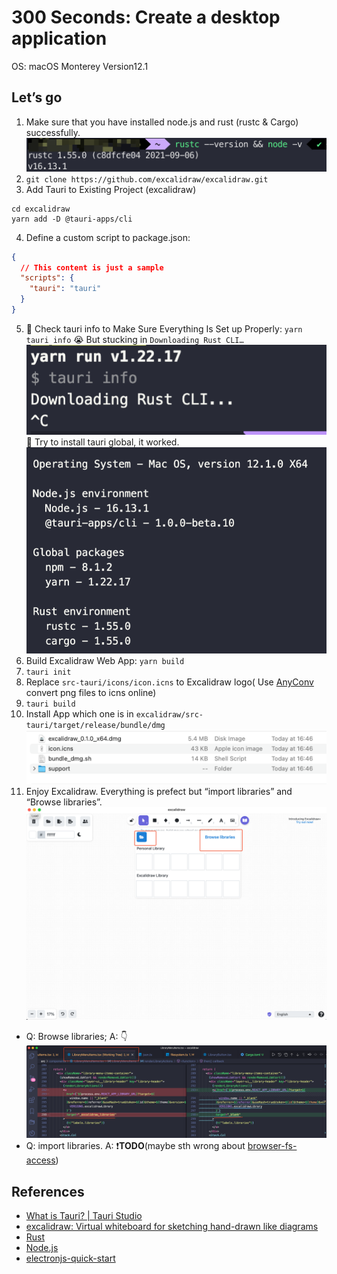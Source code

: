 # 300 Seconds: Create a desktop  application

OS: macOS Monterey Version12.1

## Let’s go

1. Make sure that you have installed node.js and rust (rustc & Cargo) successfully.
  ![](assets/rust-node-version.png)
2. `git clone https://github.com/excalidraw/excalidraw.git`
3. Add Tauri to Existing Project (excalidraw)

``` shell
cd excalidraw
yarn add -D @tauri-apps/cli
```

4. Define a custom script to package.json:

``` json
{
  // This content is just a sample
  "scripts": {
    "tauri": "tauri"
  }
}
```

5. 👀 Check tauri info to Make Sure Everything Is Set up Properly: `yarn tauri info`
😭 But stucking in  `Downloading Rust CLI…`
![](assets/tauri-info.png)
🎉 Try to install tauri global, it worked.
![](assets/install-gloabl.png)
1. Build Excalidraw Web App: `yarn build`
2. `tauri init`
3. Replace `src-tauri/icons/icon.icns` to Excalidraw logo( Use [AnyConv](https://anyconv.com/png-to-icns-converter/) convert png files to icns online)
4. `tauri build`
5. Install App which one is in `excalidraw/src-tauri/target/release/bundle/dmg`
![](assets/dir.png)
6. Enjoy Excalidraw. Everything is prefect but “import libraries” and “Browse libraries”.
![](assets/exectrial.png)

- Q: Browse libraries; A: 👇
  ![](assets/browse-libraries.png)
- Q: import libraries.
 A: ❗️**TODO**(maybe sth wrong about [browser-fs-access](https://www.npmjs.com/package/browser-fs-access))

## References

- [What is Tauri? | Tauri Studio](https://tauri.studio/docs/about/intro/)
- [excalidraw: Virtual whiteboard for sketching hand-drawn like diagrams](https://github.com/excalidraw/excalidraw)
- [Rust](https://www.rust-lang.org/)
- [Node.js](https://nodejs.org/en/)
- [electronjs-quick-start](https://www.electronjs.org/docs/latest/tutorial/quick-start)
